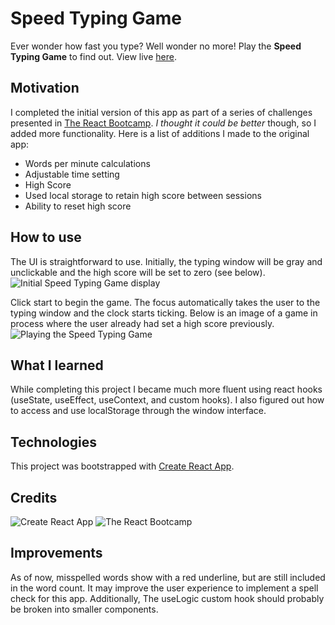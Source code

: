 # Speed Typing Game

Ever wonder how fast you type? Well wonder no more! Play the **Speed Typing Game** to find out. View live [here](https://typing-words-per-minute.netlify.app).

## Motivation

I completed the initial version of this app as part of a series of challenges presented in [The React Bootcamp](https://scrimba.com/learn/react). _I thought it could be better_ though, so I added more functionality. Here is a list of additions I made to the original app:

- Words per minute calculations
- Adjustable time setting
- High Score
- Used local storage to retain high score between sessions
- Ability to reset high score

## How to use

The UI is straightforward to use. Initially, the typing window will be gray and unclickable and the high score will be set to zero (see below).
![Initial Speed Typing Game display](./src/assets.images/typing-game-default.jpg)

Click start to begin the game. The focus automatically takes the user to the typing window and the clock starts ticking. Below is an image of a game in process where the user already had set a high score previously.
![Playing the Speed Typing Game](./src/assets.images/typing-game-play.jpg)

## What I learned

While completing this project I became much more fluent using react hooks (useState, useEffect, useContext, and custom hooks). I also figured out how to access and use localStorage through the window interface.

## Technologies

This project was bootstrapped with [Create React App](https://github.com/facebook/create-react-app).

## Credits

![Create React App](https://github.com/facebook/create-react-app)
![The React Bootcamp](https://scrimba.com/learn/react)

## Improvements

As of now, misspelled words show with a red underline, but are still included in the word count. It may improve the user experience to implement a spell check for this app. Additionally, The useLogic custom hook should probably be broken into smaller components.
